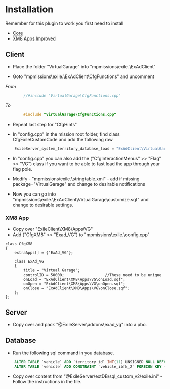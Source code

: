 # Installation

Remember for this plugin to work you first need to install  
* [Core](https://github.com/Bjanski/ExAd/blob/master/docs/core/installation.md)  
* [XM8 Apps Improved](https://github.com/vitalymind/XM8_apps_improved)
  
## Client

* Place the folder "VirtualGarage" into "mpmissions\exile.<MAP>\ExAdClient\"  

* Goto "mpmissions\exile.<MAP>\ExAdClient\CfgFunctions" and uncomment  

_From_  
```cpp  
        //#include "VirtualGarage\CfgFunctions.cpp"	 
```  
_To_  
```cpp  
        #include "VirtualGarage\CfgFunctions.cpp"	
```  
* Repeat last step for "CfgHints"  

* In "config.cpp" in the mission root folder, find class CfgExileCustomCode  and add the following row
```js
	ExileServer_system_territory_database_load = "ExAdClient\VirtualGarage\CustomCode\ExileServer_system_territory_database_load.sqf";  
```
* In "config.cpp" you can also add the ("CfgInteractionMenus" >> "Flag" >> "VG") class if you want to be able to fast load the app through your flag pole.  

* Modify - "mpmissions\exile.<MAP>\stringtable.xml" - add if missing package="VirtualGarage" and change to desirable notifications

* Now you can go into "mpmissions\exile.<MAP>\ExAdClient\VirtualGarage\customize.sqf" and change to desirable settings.

### XM8 App

* Copy over "ExileClient\XM8\Apps\VG"  
* Add ("CfgXM8" >> "Exad_VG") to "mpmissions\exile.<MAP>\config.cpp"
```
class CfgXM8
{
	extraApps[] = {"ExAd_VG"};
	
	class ExAd_VG 
	{
		title = "Virtual Garage";
		controlID = 50000;					//These need to be unique
		onLoad = "ExAdClient\XM8\Apps\VG\onLoad.sqf";
		onOpen = "ExAdClient\XM8\Apps\VG\onOpen.sqf";
		onClose = "ExAdClient\XM8\Apps\VG\onClose.sqf";
	};
}; 
```

## Server 

* Copy over and pack "@ExileServer\addons\exad_vg" into a pbo.

## Database
* Run the following sql command in you database. 
```sql
	ALTER TABLE `vehicle` ADD `territory_id` INT(11) UNSIGNED NULL DEFAULT NULL;
	ALTER TABLE `vehicle` ADD CONSTRAINT `vehicle_ibfk_2` FOREIGN KEY (`territory_id`) REFERENCES `territory`(`id`) ON DELETE CASCADE ON UPDATE RESTRICT;
```

* Copy over content from "@ExileServer\extDB\sql_custom_v2\exile.ini" - Follow the instructions in the file. 